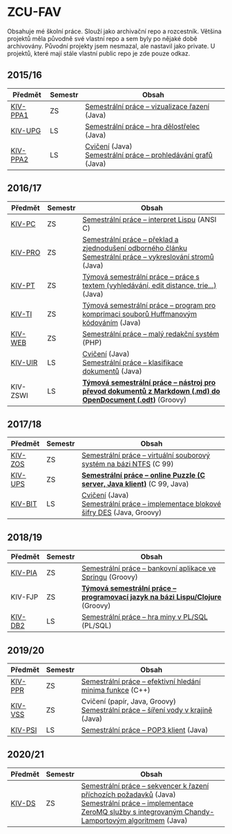 # ZCU-FAV

Obsahuje mé školní práce. Slouží jako archivační repo a rozcestník.
Většina projektů měla původně své vlastní repo a sem byly po nějaké době archivovány.
Původní projekty jsem nesmazal, ale nastavil jako private.
U projektů, které mají stále vlastní public repo je zde pouze odkaz.

## 2015/16

| Předmět | Semestr | Obsah |
| --- | --- | --- |
| [KIV-PPA1](KIV-PPA1) | ZS | [Semestrální práce – vizualizace řazení](KIV-PPA1/PPA1%20-%20SP) (Java) |
| [KIV-UPG](KIV-UPG)   | LS | [Semestrální práce – hra dělostřelec](KIV-UPG/UPG%20-%20SP) (Java) |
| [KIV-PPA2](KIV-PPA2) | LS | [Cvičení](KIV-PPA2) (Java)<br>[Semestrální práce – prohledávání grafů](KIV-PPA2/PPA2%20-%20SP) (Java) |

## 2016/17

| Předmět | Semestr | Obsah |
| --- | --- | --- |
| [KIV-PC](KIV-PC) | ZS | [Semestrální práce – interpret Lispu](KIV-PC/SP) (ANSI C) |
| [KIV-PRO](KIV-PRO) | ZS | [Semestrální práce – překlad a zjednodušení odborného článku](KIV-PRO/SP-1)<br>[Semestrální práce – vykreslování stromů](KIV-PRO/SP-2) (Java) |
| [KIV-PT](KIV-PT) | ZS | [Týmová semestrální práce – práce s textem (vyhledávání, edit distance, trie...)](KIV-PT/SP) (Java) |
| [KIV-TI](KIV-TI) | ZS | [Týmová semestrální práce – program pro komprimaci souborů Huffmanovým kódováním](KIV-TI/SP) (Java) |
| [KIV-WEB](KIV-WEB) | ZS | [Semestrální práce – malý redakční systém](KIV-WEB/SP) (PHP) |
| [KIV-UIR](KIV-UIR) | LS | [Cvičení](KIV-UIR/CV) (Java)<br>[Semestrální práce – klasifikace dokumentů](KIV-UIR/SP) (Java) |
| KIV-ZSWI | LS | [**Týmová semestrální práce – nástroj pro převod dokumentů z Markdown (.md) do OpenDocument (.odt)**](https://github.com/abcBHM/MD2odt) (Groovy)|

## 2017/18

| Předmět | Semestr | Obsah |
| --- | --- | --- |
| [KIV-ZOS](KIV-ZOS) | ZS | [Semestrální práce – virtuální souborový systém na bázi NTFS](KIV-ZOS/SP) (C 99) |
| [KIV-UPS](KIV-UPS) | ZS | [**Semestrální práce – online Puzzle (C server, Java klient)**](KIV-UPS/SP) (C 99, Java) |
| [KIV-BIT](KIV-BIT) | LS | [Cvičení](KIV-BIT/CV) (Java)<br>[Semestrální práce – implementace blokové šifry DES](KIV-BIT/SP) (Java, Groovy) |

## 2018/19

| Předmět | Semestr | Obsah |
| --- | --- | --- |
| [KIV-PIA](KIV-PIA) | ZS | [Semestrální práce – bankovní aplikace ve Springu](KIV-PIA/SP) (Groovy) |
| KIV-FJP | ZS | [**Týmová semestrální práce – programovací jazyk na bázi Lispu/Clojure**](https://github.com/kivBH/bh-lisp) (Groovy) |
| [KIV-DB2](KIV-DB2) | LS | [Semestrální práce – hra miny v PL/SQL](KIV-DB2/SP) (PL/SQL) |

## 2019/20

| Předmět | Semestr | Obsah |
| --- | --- | --- |
| [KIV-PPR](KIV-PPR) | ZS | [Semestrální práce – efektivní hledání minima funkce](KIV-PPR/SP) (C++) |
| [KIV-VSS](KIV-VSS) | ZS | Cvičení (papír, Java, Groovy)<br>[Semestrální práce – šíření vody v krajině](KIV-VSS/kiv-vss-sp) (Java) |
| [KIV-PSI](KIV-PSI) | LS | [Semestrální práce – POP3 klient](KIV-PSI/SP) (Java) |


## 2020/21

| Předmět | Semestr | Obsah |
| --- | --- | --- |
| [KIV-DS](KIV-DS) | ZS | [Semestrální práce – sekvencer k řazení příchozích požadavků](KIV-DS/cv-01-sequencer) (Java)<br>[Semestrální práce – implementace ZeroMQ služby s integrovaným Chandy-Lamportovým algoritmem](KIV-DS/cv-02-zero) (Java) |
